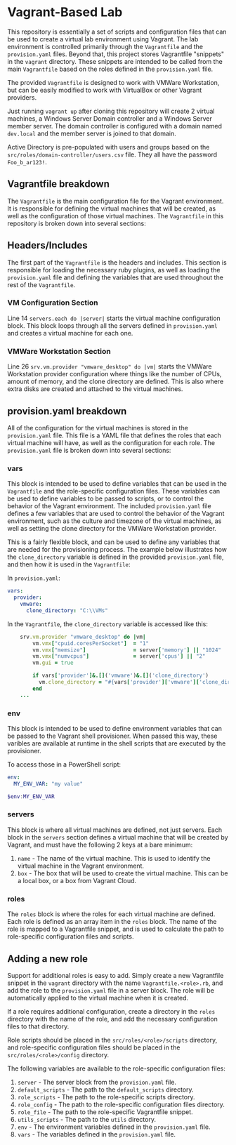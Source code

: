 # Vagrant-Based Lab

This repository is essentially a set of scripts and configuration files that can be used to create a
virtual lab environment using Vagrant. The lab environment is controlled primarily through the
`Vagrantfile` and the `provision.yaml` files. Beyond that, this project stores Vagrantfile "snippets"
in the `vagrant` directory. These snippets are intended to be called from the main `Vagrantfile` based
on the roles defined in the `provision.yaml` file.

The provided `Vagrantfile` is designed to work with VMWare Workstation, but can be easily modified to
work with VirtualBox or other Vagrant providers.

Just running `vagrant up` after cloning this repository will create 2 virtual machines, a Windows Server
Domain controller and a Windows Server member server. The domain controller is configured with a domain
named `dev.local` and the member server is joined to that domain. 

Active Directory is pre-populated with users and groups based on the `src/roles/domain-controller/users.csv`
file. They all have the password `Foo_b_ar123!`.


## Vagrantfile breakdown

The `Vagrantfile` is the main configuration file for the Vagrant environment. It is responsible for
defining the virtual machines that will be created, as well as the configuration of those virtual
machines. The `Vagrantfile` in this repository is broken down into several sections:

## Headers/Includes

The first part of the `Vagrantfile` is the headers and includes. This section is responsible for
loading the necessary ruby plugins, as well as loading the `provision.yaml` file and defining the
variables that are used throughout the rest of the `Vagrantfile`.


### VM Configuration Section

Line 14 `servers.each do |server|` starts the virtual machine configuration block. This block loops
through all the servers defined in `provision.yaml` and creates a virtual machine for each one.

### VMWare Workstation Section

Line 26 `srv.vm.provider "vmware_desktop" do |vm|` starts the VMWare Workstation provider configuration
where things like the number of CPUs, amount of memory, and the clone directory are defined. This is
also where extra disks are created and attached to the virtual machines.

## provision.yaml breakdown

All of the configuration for the virtual machines is stored in the `provision.yaml` file. This file
is a YAML file that defines the roles that each virtual machine will have, as well as the configuration
for each role. The `provision.yaml` file is broken down into several sections:


### vars

This block is intended to be used to define variables that can be used in the `Vagrantfile` and the
role-specific configuration files. These variables can be used to define variables to be passed to
scripts, or to control the behavior of the Vagrant environment. The included `provision.yaml` file
defines a few variables that are used to control the behavior of the Vagrant environment, such as the
culture and timezone of the virtual machines, as well as setting the clone directory for the VMWare
Workstation provider.

This is a fairly flexible block, and can be used to define any variables that are needed for the
provisioning process. The example below illustrates how the `clone_directory` variable is defined
in the provided `provision.yaml` file, and then how it is used in the `Vagrantfile`:

In `provision.yaml`:

```yaml
vars:
  provider:
    vmware:
      clone_directory: "C:\\VMs"
```

In the `Vagrantfile`, the `clone_directory` variable is accessed like this:

```rb
    srv.vm.provider "vmware_desktop" do |vm|
        vm.vmx["cpuid.coresPerSocket"]  = "1"
        vm.vmx["memsize"]               = server['memory'] || "1024"
        vm.vmx["numvcpus"]              = server['cpus'] || "2"
        vm.gui = true

        if vars['provider']&.[]('vmware')&.[]('clone_directory')
          vm.clone_directory = "#{vars['provider']['vmware']['clone_directory']}\\#{server['name']}"
        end
    ...
```


### env

This block is intended to be used to define environment variables that can be passed to the Vagrant
shell provisioner. When passed this way, these varibles are available at runtime in the shell scripts
that are executed by the provisioner. 

To access those in a PowerShell script:

```yaml
env:
  MY_ENV_VAR: "my value"
```

```powershell
$env:MY_ENV_VAR
```


### servers

This block is where all virtual machines are defined, not just servers. Each block in the `servers`
section defines a virtual machine that will be created by Vagrant, and must have the following
2 keys at a bare minimum:

1. `name` - The name of the virtual machine. This is used to identify the virtual machine in the
   Vagrant environment.
2. `box` - The box that will be used to create the virtual machine. This can be a local box, or a
   box from Vagrant Cloud.

### roles

The `roles` block is where the roles for each virtual machine are defined. Each role is defined as
an array item in the `roles` block. The name of the role is mapped to a Vagrantfile snippet, and is
used to calculate the path to role-specific configuration files and scripts.


## Adding a new role

Support for additional roles is easy to add. Simply create a new Vagrantfile snippet in the `vagrant`
directory with the name `Vagrantfile.<role>.rb`, and add the role to the `provision.yaml` file in a
server block. The role will be automatically applied to the virtual machine when it is created.

If a role requires additional configuration, create a directory in the `roles` directory with the
name of the role, and add the necessary configuration files to that directory.

Role scripts should be placed in the `src/roles/<role>/scripts` directory, and role-specific configuration
files should be placed in the `src/roles/<role>/config` directory.

The following variables are available to the role-specific configuration files:

1. `server` - The server block from the `provision.yaml` file.
2. `default_scripts` - The path to the `default_scripts` directory.
3. `role_scripts` - The path to the role-specific scripts directory.
4. `role_config` - The path to the role-specific configuration files directory.
5. `role_file` - The path to the role-specific Vagrantfile snippet.
6. `utils_scripts` - The path to the `utils` directory.
7. `env` - The environment variables defined in the `provision.yaml` file.
8. `vars` - The variables defined in the `provision.yaml` file.